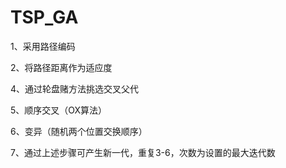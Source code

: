 # TSP_GA

1、采用路径编码

2、将路径距离作为适应度

4、通过轮盘赌方法挑选交叉父代

5、顺序交叉（OX算法）

6、变异（随机两个位置交换顺序）

7、通过上述步骤可产生新一代，重复3-6，次数为设置的最大迭代数